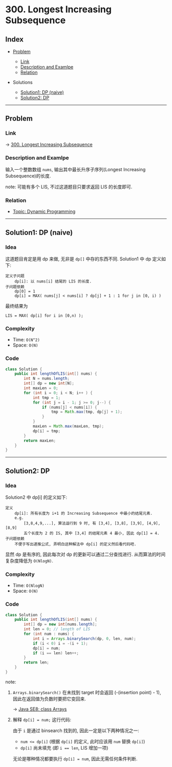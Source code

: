 # 300. Longest Increasing Subsequence

## Index

- [Problem](#problem)
  - [Link](#Link)
  - [Description and Examlpe](#description-and-examlpe)
  - [Relation](#relation)

- Solutions
  
  - [Solution1: DP (naive)](#solution1-dp-naive)
  - [Solution2: DP](#solution2-dp)

----

## Problem

### Link

-> [300. Longest Increasing Subsequence][1]

### Description and Examlpe

输入一个整数数组 `nums`, 输出其中最长升序子序列(Longest Increasing Subsequence)的长度.

note: 可能有多个 LIS, 不过这道题目只要求返回 LIS 的长度即可.

### Relation

- [Topic: Dynamic Programming][2]

----

## Solution1: DP (naive)

### Idea

这道题目肯定是用 dp 来做, 无非是 `dp[]` 中存的东西不同. Solution1 中 dp 定义如下:

```nohighlight
定义子问题
    dp[i]: 以 nums[i] 结尾的 LIS 的长度.
子问题依赖
    dp[0] = 1
    dp[i] = MAX( nums[j] < nums[i] ? dp[j] + 1 : 1 for j in [0, i) )
```

最终结果为

```nohighlight
LIS = MAX( dp[i] for i in [0,n) );
```

### Complexity

- Time: `O(N^2)`
- Space: `O(N)`

### Code

```java
class Solution {
    public int lengthOfLIS(int[] nums) {
        int N = nums.length;
        int[] dp = new int[N];
        int maxLen = 0;
        for (int i = 0; i < N; i++ ) {
            int tmp = 1;
            for (int j = i - 1; j >= 0; j--) {
                if (nums[j] < nums[i]) {
                    tmp = Math.max(tmp, dp[j] + 1);
                }
            }
            maxLen = Math.max(maxLen, tmp);
            dp[i] = tmp;
        }
        return maxLen;
    }
}
```

----

## Solution2: DP

### Idea

Solution2 中 dp[i] 的定义如下:

```nohighlight
定义
    dp[i]: 所有长度为 i+1 的 Increasing Subsequence 中最小的结尾元素.
    e.g.
        [3,8,4,9,...], 算法运行到 9 时, 有 [3,4], [3,8], [3,9], [4,9], [8,9]
        五个长度为 2 的 IS, 其中 [3,4] 的结尾元素 4 最小, 因此 dp[1] = 4.
子问题依赖
    不便于写出递推公式, 弄明白这种解法中 dp[i] 的定义然后看代码吧.
```

显然 dp 是有序的, 因此每次对 dp 的更新可以通过二分查找进行. 从而算法的时间复杂度降低为 `O(NlogN)`.

### Complexity

- Time: `O(NlogN)`
- Space: `O(N)`

### Code

```java
class Solution {
    public int lengthOfLIS(int[] nums) {
        int[] dp = new int[nums.length];
        int len = 0; // length of LIS
        for (int num : nums) {
            int i = Arrays.binarySearch(dp, 0, len, num);
            if (i < 0) i = -(i + 1);
            dp[i] = num;
            if (i == len) len++;
        }
        return len;
    }
}
```

note:

1. `Arrays.binarySearch()` 在未找到 target 时会返回 (-(insertion point) - 1), 因此在返回值为负数时要把它变回来.

    -> [Java SE8: class Arrays][3]

2. 解释 `dp[i] = num;` 这行代码:

    由于 `i` 是通过 binsearch 找到的, 因此一定是以下两种情况之一:

    - `num <= dp[i]`  (根据 `dp[i]` 的定义, 此时应该用 `num` 替换 `dp[i]`)
    - `dp[i]` 尚未填充 (即 `i == len`, LIS 增加一项)

    无论是哪种情况都要执行 `dp[i] = num`, 因此无需任何条件判断.

[1]: https://leetcode.com/problems/longest-increasing-subsequence/
[2]: ../topics/dynamic-programming.md
[3]: https://docs.oracle.com/javase/8/docs/api/java/util/Arrays.html#binarySearch-int:A-int-int-int-
